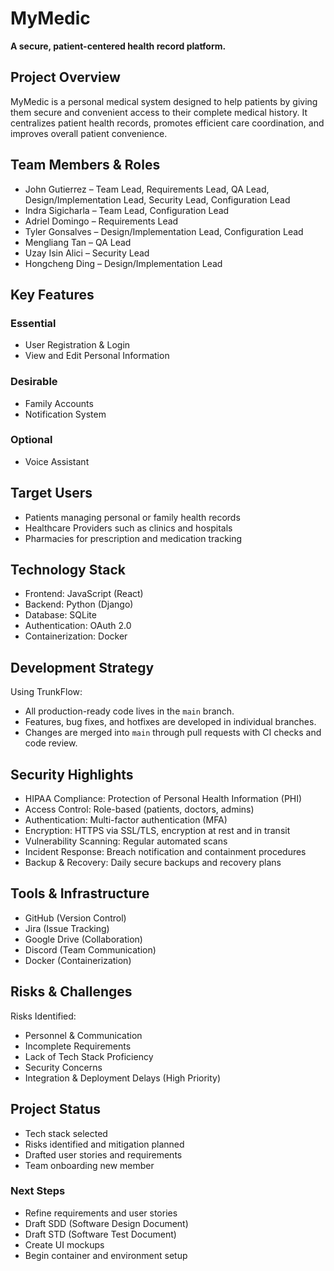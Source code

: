 # MyMedic

**A secure, patient-centered health record platform.**

## Project Overview

MyMedic is a personal medical system designed to help patients by giving them secure and convenient access to their complete medical history. It centralizes patient health records, promotes efficient care coordination, and improves overall patient convenience.

## Team Members & Roles

- John Gutierrez – Team Lead, Requirements Lead, QA Lead, Design/Implementation Lead, Security Lead, Configuration Lead  
- Indra Sigicharla – Team Lead, Configuration Lead  
- Adriel Domingo – Requirements Lead  
- Tyler Gonsalves – Design/Implementation Lead, Configuration Lead  
- Mengliang Tan – QA Lead  
- Uzay Isin Alici – Security Lead  
- Hongcheng Ding – Design/Implementation Lead  

## Key Features

### Essential
- User Registration & Login
- View and Edit Personal Information

### Desirable
- Family Accounts
- Notification System

### Optional
- Voice Assistant

## Target Users
- Patients managing personal or family health records  
- Healthcare Providers such as clinics and hospitals  
- Pharmacies for prescription and medication tracking  

## Technology Stack

- Frontend: JavaScript (React)
- Backend: Python (Django)
- Database: SQLite
- Authentication: OAuth 2.0
- Containerization: Docker

## Development Strategy

Using TrunkFlow:
- All production-ready code lives in the `main` branch.
- Features, bug fixes, and hotfixes are developed in individual branches.
- Changes are merged into `main` through pull requests with CI checks and code review.

## Security Highlights

- HIPAA Compliance: Protection of Personal Health Information (PHI)
- Access Control: Role-based (patients, doctors, admins)
- Authentication: Multi-factor authentication (MFA)
- Encryption: HTTPS via SSL/TLS, encryption at rest and in transit
- Vulnerability Scanning: Regular automated scans
- Incident Response: Breach notification and containment procedures
- Backup & Recovery: Daily secure backups and recovery plans

## Tools & Infrastructure

- GitHub (Version Control)
- Jira (Issue Tracking)
- Google Drive (Collaboration)
- Discord (Team Communication)
- Docker (Containerization)

## Risks & Challenges

Risks Identified:
- Personnel & Communication
- Incomplete Requirements
- Lack of Tech Stack Proficiency
- Security Concerns
- Integration & Deployment Delays (High Priority)

## Project Status

- Tech stack selected
- Risks identified and mitigation planned
- Drafted user stories and requirements
- Team onboarding new member

### Next Steps
- Refine requirements and user stories
- Draft SDD (Software Design Document)
- Draft STD (Software Test Document)
- Create UI mockups
- Begin container and environment setup
